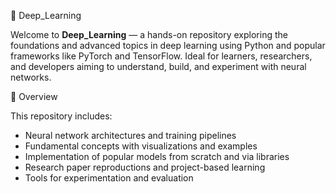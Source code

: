 
🧠 Deep_Learning

Welcome to **Deep_Learning** — a hands-on repository exploring the foundations and advanced topics in deep learning using Python and popular frameworks like PyTorch and TensorFlow. Ideal for learners, researchers, and developers aiming to understand, build, and experiment with neural networks.

📘 Overview

This repository includes:

- Neural network architectures and training pipelines
- Fundamental concepts with visualizations and examples
- Implementation of popular models from scratch and via libraries
- Research paper reproductions and project-based learning
- Tools for experimentation and evaluation


